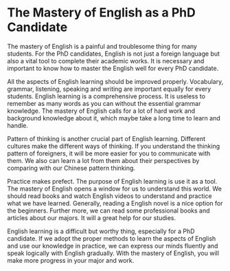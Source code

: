 # The Mastery of English as a PhD Candidate

The mastery of English is a painful and troublesome thing for many students.
For the PhD candidates, English is not just a foreign language but also a vital
tool to complete their academic works. It is necessary and important to know
how to master the English well for every PhD candidate.

All the aspects of English learning should be improved properly. Vocabulary,
grammar, listening, speaking and writing are important equally for every
students. English learning is a comprehensive process. It is useless to
remember as many words as you can without the essential grammar knowledge. The
mastery of English calls for a lot of hard work and background knowledge about
it, which maybe take a long time to learn and handle.


Pattern of thinking is another crucial part of English learning. Different
cultures make the different ways of thinking. If you understand the thinking
pattern of foreigners, it will be more easier for you to communicate with them.
We also can learn a lot from them about their perspectives by comparing with
our Chinese pattern thinking.

Practice makes prefect. The purpose of English learning is use it as a tool.
The mastery of English opens a window for us to understand this world. We
should read books and watch English videos to understand and practice what we
have learned. Generally, reading a English novel is a nice option for the
beginners. Further more, we can read some professional books and articles about
our majors. It will a great help for our studies.

English learning is a difficult but worthy thing, especially for a PhD
candidate.  If we adopt the proper methods to learn the aspects of English and
use our knowledge in practice, we can express our minds fluently and speak
logically with English gradually. With the mastery of English, you will make
more progress in your major and work.
